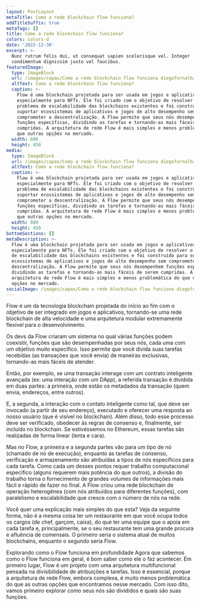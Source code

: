 ```yaml
---
layout: PostLayout
metaTitle: Como a rede blockchain flow funciona?
addTitleSuffix: true
metaTags: []
title: Como a rede blockchain flow funciona?
colors: colors-d
date: '2022-12-30'
excerpt: >-
  Nunc rutrum felis dui, ut consequat sapien scelerisque vel. Integer
  condimentum dignissim justo vel faucibus.
featuredImage:
  type: ImageBlock
  url: /images/capas/Como a rede blockchain flow funciona diegofornalha.png
  altText: Como a rede blockchain flow funciona?
  caption: >-
    Flow é uma blockchain projetada para ser usada em jogos e aplicativos,
    especialmente para NFTs. Ele foi criado com o objetivo de resolver o
    problema de escalabilidade das blockchains existentes e foi construído para
    suportar ecossistemas de aplicativos e jogos de alto desempenho sem
    comprometer a descentralização. A Flow permite que seus nós desempenhem
    funções específicas, dividindo as tarefas e tornando-as mais fáceis de serem
    cumpridas. A arquitetura de rede Flow é mais simples e menos problemática do
    que outras opções no mercado.
  width: 800
  height: 450
media:
  type: ImageBlock
  url: /images/capas/Como a rede blockchain flow funciona diegofornalha.png
  altText: Como a rede blockchain flow funciona?
  caption: >-
    Flow é uma blockchain projetada para ser usada em jogos e aplicativos,
    especialmente para NFTs. Ele foi criado com o objetivo de resolver o
    problema de escalabilidade das blockchains existentes e foi construído para
    suportar ecossistemas de aplicativos e jogos de alto desempenho sem
    comprometer a descentralização. A Flow permite que seus nós desempenhem
    funções específicas, dividindo as tarefas e tornando-as mais fáceis de serem
    cumpridas. A arquitetura de rede Flow é mais simples e menos problemática do
    que outras opções no mercado.
  width: 800
  height: 450
bottomSections: []
metaDescription: >-
  Flow é uma blockchain projetada para ser usada em jogos e aplicativos,
  especialmente para NFTs. Ele foi criado com o objetivo de resolver o problema
  de escalabilidade das blockchains existentes e foi construído para suportar
  ecossistemas de aplicativos e jogos de alto desempenho sem comprometer a
  descentralização. A Flow permite que seus nós desempenhem funções específicas,
  dividindo as tarefas e tornando-as mais fáceis de serem cumpridas. A
  arquitetura de rede Flow é mais simples e menos problemática do que outras
  opções no mercado.
socialImage: /images/capas/Como a rede blockchain flow funciona diegofornalha.png
---
```

Flow é um da tecnologia blockchain projetada do início ao fim com o objetivo de ser integrado em jogos e aplicativos, tornando-se uma rede blockchain de alta velocidade e uma arquitetura modular extremamente flexível para o desenvolvimento.

Os devs da Flow criaram um sistema no qual várias funções podem coexistir, funções que são desempenhadas por seus nós, cada uma com um objetivo muito específico. Isso permite que você divida suas tarefas recebidas (as transações que você envia) de maneiras exclusivas, tornando-as mais fáceis de atender.

Então, por exemplo, se uma transação interage com um contrato inteligente avançada (ex: uma interação com um DApp), a referida transação é dividida em duas partes: a primeira, onde estão os metadados da transação (quem envia, endereços, entre outros).

E, a segunda, a interação com o contato inteligente como tal, que deve ser invocado (a partir de seu endereço), executado e oferecer uma resposta ao nosso usuário (que é visível no blockchain). Além disso, todo esse processo deve ser verificado, obedecer às regras de consenso e, finalmente, ser incluído no blockchain. Se estivéssemos no Ethereum, essas tarefas são realizadas de forma linear (lenta e cara).

Mas no Flow, a primeira e a segunda partes vão para um tipo de nó (chamado de nó de execução), enquanto as tarefas de consenso, verificação e armazenamento são atribuídas a tipos de nós específicos para cada tarefa. Como cada um desses pontos requer trabalho computacional específico (alguns requerem mais potência do que outros), a divisão do trabalho torna o fornecimento de grandes volumes de informações mais fácil e rápido de fazer no final. A Flow criou uma rede blockchain de operação heterogênea (com nós atribuídos para diferentes funções), com paralelismo e escalabilidade que cresce com o número de nós na rede.

Você quer uma explicação mais simples do que esta? Veja da seguinte forma, não é a mesma coisa ter um restaurante em que você ocupa todos os cargos (de chef, garçom, caixa), do que ter uma equipe que o apoia em cada tarefa e, principalmente, se o seu restaurante tem uma grande procura e afluência de comensais. O primeiro seria o sistema atual de muitos blockchains, enquanto o segundo seria Flow.

Explorando como o Flow funciona em profundidade
Agora que sabemos como o Flow funciona em geral, é bom saber como ele o faz acontecer. Em primeiro lugar, Flow é um projeto com uma arquitetura multifuncional pensada na divisibilidade de atribuições e tarefas. Isso é essencial, porque a arquitetura de rede Flow, embora complexa, é muito menos problemática do que as outras opções que encontramos nesse mercado. Com isso dito, vamos primeiro explorar como seus nós são divididos e quais são suas funções.

